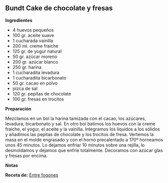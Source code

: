 ## Bundt Cake de chocolate y fresas

**Ingredientes**

- 4 huevos pequeños
- 100 gr. aceite suave
- 1 cucharada vainilla
- 200 ml. creme fraiche
- 125 gr. de yogur natural
- 50 gr. azúcar moreno
- 200 gr. azúcar blanco
- 250 gr. harina 
- 1 cucharadita levadura
- 1 cucharadita bicarbonato
- 50 gr. cacao en polvo
- pizca de sal
- 120 gr. pepitas de chocolate 
- 100 gr. fresas en trocitos

**Preparación**

Mezclamos en un bol la harina tamizada con el cacao, los azúcares, levadura, bicarbonato y sal. 
En otro bol batimos los huevos con la creme fraiche, el yogur, el aceite y la vainilla. 
Integramos los líquidos a los sólidos y añadimos las pepitas de chocolate y los trocitos de fresa.
Vertemos la masa en el molde engrasado y con el horno precalentado a 170º horneamos unos 45 minutos. 
Lo dejamos enfriar 10 minutos sobre una rejilla, lo desmoldamos y dejamos que enfríe totalmente. 
Decoramos con azúcar glas y fresas por encima.

**Notas**



**Receta de:** [Entre fogones](http://evy-entrefogones.blogspot.com.es/2015/04/bundt-cake-de-chocolate-y-fresas.html)